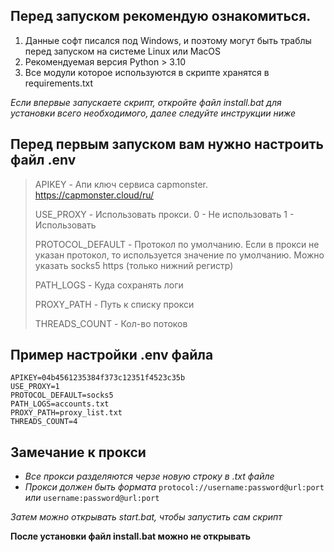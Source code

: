 ## Перед запуском рекомендую ознакомиться.

1. Данные софт писался под Windows, и поэтому могут быть траблы перед запуском на системе Linux или MacOS
1. Рекомендуемая версия Python > 3.10
1. Все модули которое используются в скрипте хранятся в requirements.txt

*Если впервые запускаете скрипт, откройте файл install.bat для установки всего необходимого, далее следуйте инструкции ниже*

## Перед первым запуском вам нужно настроить файл .env

>APIKEY - Апи ключ сервиса capmonster. https://capmonster.cloud/ru/
>
>USE_PROXY - Использовать прокси. 0 - Не использовать 1 - Использовать
>
>PROTOCOL_DEFAULT - Протокол по умолчанию. Если в прокси не указан протокол, то используется значение по умолчанию. Можно указать socks5 https (только нижний регистр)
>
>PATH_LOGS - Куда сохранять логи
>
>PROXY_PATH - Путь к списку прокси
>
>THREADS_COUNT - Кол-во потоков

## Пример настройки .env файла 
```
APIKEY=04b4561235384f373c12351f4523c35b
USE_PROXY=1
PROTOCOL_DEFAULT=socks5
PATH_LOGS=accounts.txt
PROXY_PATH=proxy_list.txt
THREADS_COUNT=4
```

## Замечание к прокси
* *Все прокси разделяются черзе новую строку в .txt файле*
* *Прокси должен быть формата*
```protocol://username:password@url:port```
*или*
```username:password@url:port```


*Затем можно открывать start.bat, чтобы запустить сам скрипт*

**После установки файл install.bat можно не открывать**
